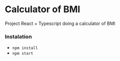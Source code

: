 # Calculator of BMI

Project React + Typescript doing a calculator of BMI

### Instalation

- `npm install`
- `npm start`
